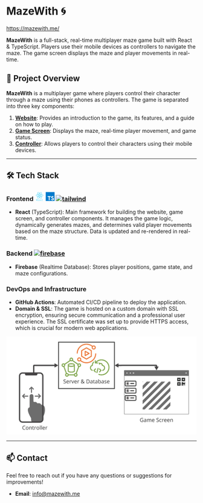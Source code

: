 # MazeWith 🌀

<a href="https://mazewith.me/" style="text-align:center; display:block;">https://mazewith.me/</a>

**MazeWith** is a full-stack, real-time multiplayer maze game built with React & TypeScript. Players use their mobile devices as controllers to navigate the maze. The game screen displays the maze and player movements in real-time.

## 🚀 Project Overview

**MazeWith** is a multiplayer game where players control their character through a maze using their phones as controllers. The game is separated into three key components:

1. [**Website**](https://github.com/mazewith/website): Provides an introduction to the game, its features, and a guide on how to play.
2. [**Game Screen**](https://github.com/mazewith/game): Displays the maze, real-time player movement, and game status.
3. [**Controller**](https://github.com/mazewith/controller): Allows players to control their characters using their mobile devices.

---

## 🛠️ Tech Stack

### Frontend <a href="https://reactjs.org/" target="_blank" rel="noreferrer"><img src="https://raw.githubusercontent.com/devicons/devicon/master/icons/react/react-original-wordmark.svg" alt="react" width="24" height="24"/></a> <a href="https://www.typescriptlang.org/" target="_blank" rel="noreferrer"><img src="https://raw.githubusercontent.com/devicons/devicon/master/icons/typescript/typescript-original.svg" alt="typescript" width="24" height="24"/></a> <a href="https://tailwindcss.com/" target="_blank" rel="noreferrer"><img src="https://www.vectorlogo.zone/logos/tailwindcss/tailwindcss-icon.svg" alt="tailwind" width="24" height="24"/></a>

- **React** (TypeScript): Main framework for building the website, game screen, and controller components. It manages the game logic, dynamically generates mazes, and determines valid player movements based on the maze structure. Data is updated and re-rendered in real-time.

### Backend <a href="https://firebase.google.com/" target="_blank" rel="noreferrer"><img src="https://www.vectorlogo.zone/logos/firebase/firebase-icon.svg" alt="firebase" width="24" height="24"/></a>

- **Firebase** (Realtime Database): Stores player positions, game state, and maze configurations.

### DevOps and Infrastructure

- **GitHub Actions**: Automated CI/CD pipeline to deploy the application.
- **Domain & SSL**: The game is hosted on a custom domain with SSL encryption, ensuring secure communication and a professional user experience. The SSL certificate was set up to provide HTTPS access, which is crucial for modern web applications.

![Architecture](../Resources/architecture.jpg)

---

## 📫 Contact

Feel free to reach out if you have any questions or suggestions for improvements!

- **Email**: [info@mazewith.me](mailto:info@mazewith.me)

